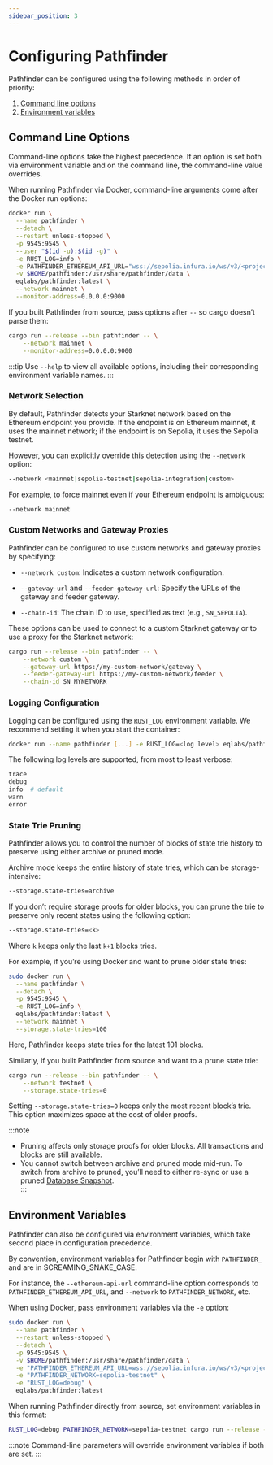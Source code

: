```yaml
---
sidebar_position: 3
---
```


# Configuring Pathfinder

Pathfinder can be configured using the following methods in order of priority:

1. [Command line options](#command-line-options)
2. [Environment variables](#environment-variables)

## Command Line Options

Command-line options take the highest precedence. If an option is set both via environment variable and on the command line, the command-line value overrides.

When running Pathfinder via Docker, command-line arguments come after the Docker run options:

```bash
docker run \
  --name pathfinder \
  --detach \
  --restart unless-stopped \
  -p 9545:9545 \
  --user "$(id -u):$(id -g)" \
  -e RUST_LOG=info \
  -e PATHFINDER_ETHEREUM_API_URL="wss://sepolia.infura.io/ws/v3/<project-id>" \
  -v $HOME/pathfinder:/usr/share/pathfinder/data \
  eqlabs/pathfinder:latest \
  --network mainnet \
  --monitor-address=0.0.0.0:9000
```

If you built Pathfinder from source, pass options after `--` so cargo doesn’t parse them:

```bash
cargo run --release --bin pathfinder -- \
    --network mainnet \
    --monitor-address=0.0.0.0:9000
```

:::tip
Use `--help` to view all available options, including their corresponding environment variable names.
:::

### Network Selection

By default, Pathfinder detects your Starknet network based on the Ethereum endpoint you provide. If the endpoint is on Ethereum mainnet, it uses the mainnet network; if the endpoint is on Sepolia, it uses the Sepolia testnet. 

However, you can explicitly override this detection using the `--network` option:

```bash
--network <mainnet|sepolia-testnet|sepolia-integration|custom>
```

For example, to force mainnet even if your Ethereum endpoint is ambiguous:

```bash
--network mainnet
```

### Custom Networks and Gateway Proxies

Pathfinder can be configured to use custom networks and gateway proxies by specifying:

* `--network custom`: Indicates a custom network configuration.
    
* `--gateway-url` and `--feeder-gateway-url`: Specify the URLs of the gateway and feeder gateway.
    
* `--chain-id`: The chain ID to use, specified as text (e.g., `SN_SEPOLIA`).
    

These options can be used to connect to a custom Starknet gateway or to use a proxy for the Starknet network:

```bash title="Sample source build with a custom network"
cargo run --release --bin pathfinder -- \
    --network custom \
    --gateway-url https://my-custom-network/gateway \
    --feeder-gateway-url https://my-custom-network/feeder \
    --chain-id SN_MYNETWORK
```


### Logging Configuration

Logging can be configured using the `RUST_LOG` environment variable.
We recommend setting it when you start the container:

```bash
docker run --name pathfinder [...] -e RUST_LOG=<log level> eqlabs/pathfinder:latest
```

The following log levels are supported, from most to least verbose:

```bash
trace
debug
info  # default
warn
error
```

### State Trie Pruning

Pathfinder allows you to control the number of blocks of state trie history to preserve using either archive or pruned mode. 

Archive mode keeps the entire history of state tries, which can be storage-intensive:

```bash
--storage.state-tries=archive
```

If you don’t require storage proofs for older blocks, you can prune the trie to preserve only recent states using the following option:

```bash
--storage.state-tries=<k>
```

Where `k` keeps only the last `k+1` blocks tries.

For example, if you’re using Docker and want to prune older state tries:

```bash
sudo docker run \
  --name pathfinder \
  --detach \
  -p 9545:9545 \
  -e RUST_LOG=info \
  eqlabs/pathfinder:latest \
  --network mainnet \
  --storage.state-tries=100
```
Here, Pathfinder keeps state tries for the latest 101 blocks.

Similarly, if you built Pathfinder from source and want to a prune state trie:

```bash
cargo run --release --bin pathfinder -- \
    --network testnet \
    --storage.state-tries=0
```

Setting `--storage.state-tries=0` keeps only the most recent block’s trie. This option maximizes space at the cost of older proofs.

:::note  
  - Pruning affects only storage proofs for older blocks. All transactions and blocks are still available.  
  - You cannot switch between archive and pruned mode mid-run. To switch from archive to pruned, you’ll need to either re-sync or use a pruned [Database Snapshot](/database-snapshots).  
:::

## Environment Variables

Pathfinder can also be configured via environment variables, which take second place in configuration precedence.

By convention, environment variables for Pathfinder begin with `PATHFINDER_` and are in SCREAMING_SNAKE_CASE. 

For instance, the `--ethereum-api-url` command-line option corresponds to `PATHFINDER_ETHEREUM_API_URL`, and `--network` to `PATHFINDER_NETWORK`, etc.

When using Docker, pass environment variables via the `-e` option:

```bash
sudo docker run \
  --name pathfinder \
  --restart unless-stopped \
  --detach \
  -p 9545:9545 \
  -v $HOME/pathfinder:/usr/share/pathfinder/data \
  -e "PATHFINDER_ETHEREUM_API_URL=wss://sepolia.infura.io/ws/v3/<project-id>" \
  -e "PATHFINDER_NETWORK=sepolia-testnet" \
  -e "RUST_LOG=debug" \
  eqlabs/pathfinder:latest
```

When running Pathfinder directly from source, set environment variables in this format:

```bash
RUST_LOG=debug PATHFINDER_NETWORK=sepolia-testnet cargo run --release --bin pathfinder
```

:::note
Command-line parameters will override environment variables if both are set.
:::